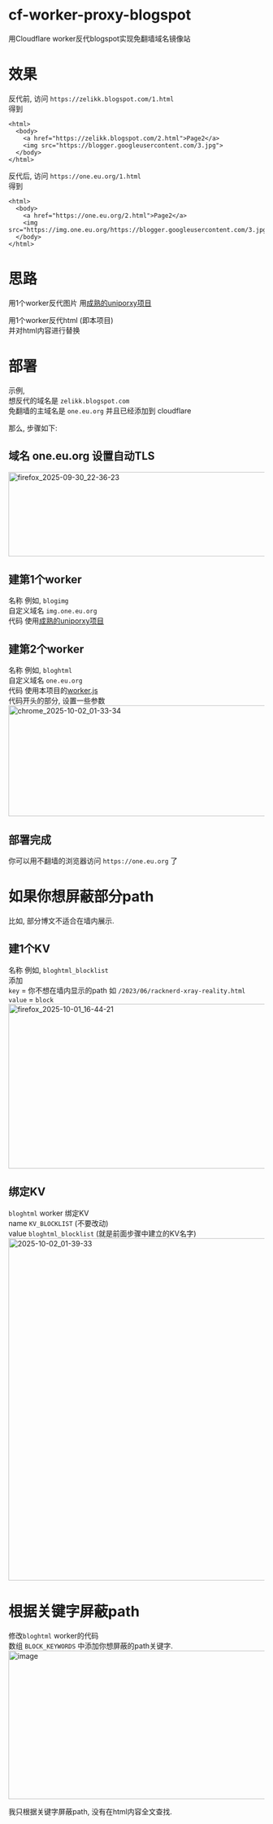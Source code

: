 # cf-worker-proxy-blogspot
用Cloudflare worker反代blogspot实现免翻墙域名镜像站

# 效果
反代前, 访问 `https://zelikk.blogspot.com/1.html`  
得到
```
<html>
  <body>
    <a href="https://zelikk.blogspot.com/2.html">Page2</a>
    <img src="https://blogger.googleusercontent.com/3.jpg">
  </body>
</html>
```
反代后, 访问 `https://one.eu.org/1.html`  
得到
```
<html>
  <body>
    <a href="https://one.eu.org/2.html">Page2</a>
    <img src="https://img.one.eu.org/https://blogger.googleusercontent.com/3.jpg">
  </body>
</html>
```


# 思路
用1个worker反代图片 用[成熟的uniporxy项目](https://github.com/NyaMisty/cloudflare-workers-uniproxy)  

用1个worker反代html (即本项目)   
并对html内容进行替换

# 部署
示例,  
想反代的域名是 `zelikk.blogspot.com`  
免翻墙的主域名是 `one.eu.org` 并且已经添加到 cloudflare

那么, 步骤如下:
## 域名 one.eu.org 设置自动TLS
<img width="883" height="166" alt="firefox_2025-09-30_22-36-23" src="https://github.com/user-attachments/assets/699edc78-399d-488b-a164-1797dd6bced8" />

## 建第1个worker
名称 例如, `blogimg`  
自定义域名 `img.one.eu.org`  
代码 使用[成熟的uniporxy项目](https://github.com/NyaMisty/cloudflare-workers-uniproxy)  

## 建第2个worker
名称 例如, `bloghtml`  
自定义域名 `one.eu.org`  
代码 使用本项目的[worker.js](https://github.com/crazypeace/cf-worker-proxy-blogspot/raw/refs/heads/main/worker.js)  
代码开头的部分, 设置一些参数  
<img width="586" height="218" alt="chrome_2025-10-02_01-33-34" src="https://github.com/user-attachments/assets/dfe2f81d-9a51-490e-8bcf-8fed2cb592de" />  

## 部署完成
你可以用不翻墙的浏览器访问 `https://one.eu.org` 了

# 如果你想屏蔽部分path
比如, 部分博文不适合在墙内展示.  

## 建1个KV
名称 例如, `bloghtml_blocklist`  
添加  
`key` = 你不想在墙内显示的path 如 `/2023/06/racknerd-xray-reality.html`  
`value` = `block`  
<img width="857" height="324" alt="firefox_2025-10-01_16-44-21" src="https://github.com/user-attachments/assets/273b3457-5781-4b91-9345-e8256910ed73" />

## 绑定KV  
`bloghtml` worker 绑定KV  
name `KV_BLOCKLIST` (不要改动)  
value `bloghtml_blocklist` (就是前面步骤中建立的KV名字)  
<img width="833" height="673" alt="2025-10-02_01-39-33" src="https://github.com/user-attachments/assets/cc9a0381-cb8b-43ab-9b88-20b0ed5ad576" />

# 根据关键字屏蔽path
修改`bloghtml` worker的代码  
数组 `BLOCK_KEYWORDS` 中添加你想屏蔽的path关键字.
<img width="1179" height="292" alt="image" src="https://github.com/user-attachments/assets/7ba5c228-c185-4d5c-9e84-158dac1fad9f" />  

我只根据关键字屏蔽path, 没有在html内容全文查找.  
